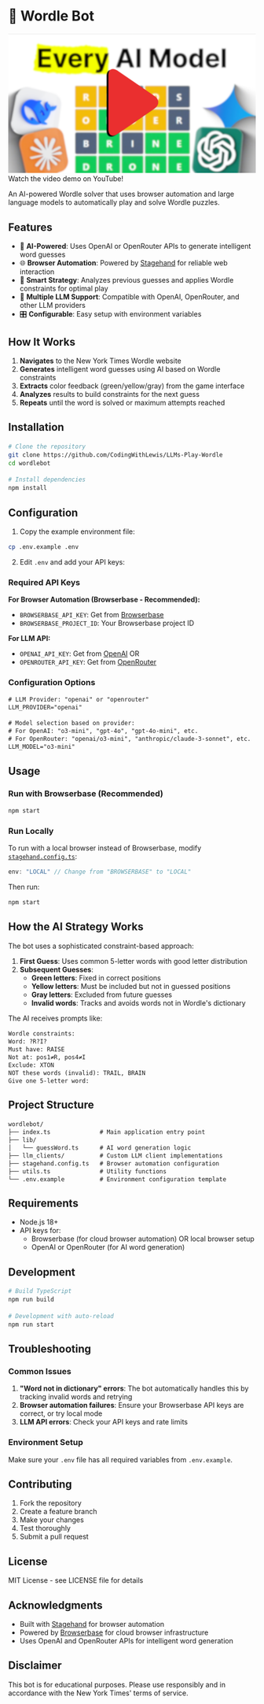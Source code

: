 # 🎯 Wordle Bot

[![Watch the Demo](docs/thumb.png)](https://www.youtube.com/watch?v=Stcqh4BqlIY)
Watch the video demo on YouTube!

An AI-powered Wordle solver that uses browser automation and large language models to automatically play and solve Wordle puzzles.

## Features

- 🤖 **AI-Powered**: Uses OpenAI or OpenRouter APIs to generate intelligent word guesses
- 🌐 **Browser Automation**: Powered by [Stagehand](https://github.com/browserbase/stagehand) for reliable web interaction
- 🧠 **Smart Strategy**: Analyzes previous guesses and applies Wordle constraints for optimal play
- 🔄 **Multiple LLM Support**: Compatible with OpenAI, OpenRouter, and other LLM providers
- 🎛️ **Configurable**: Easy setup with environment variables

## How It Works

1. **Navigates** to the New York Times Wordle website
2. **Generates** intelligent word guesses using AI based on Wordle constraints
3. **Extracts** color feedback (green/yellow/gray) from the game interface
4. **Analyzes** results to build constraints for the next guess
5. **Repeats** until the word is solved or maximum attempts reached

## Installation

```bash
# Clone the repository
git clone https://github.com/CodingWithLewis/LLMs-Play-Wordle
cd wordlebot

# Install dependencies
npm install
```

## Configuration

1. Copy the example environment file:
```bash
cp .env.example .env
```

2. Edit `.env` and add your API keys:

### Required API Keys

**For Browser Automation (Browserbase - Recommended):**
- `BROWSERBASE_API_KEY`: Get from [Browserbase](https://browserbase.com)
- `BROWSERBASE_PROJECT_ID`: Your Browserbase project ID

**For LLM API:**
- `OPENAI_API_KEY`: Get from [OpenAI](https://platform.openai.com) OR
- `OPENROUTER_API_KEY`: Get from [OpenRouter](https://openrouter.ai)

### Configuration Options

```env
# LLM Provider: "openai" or "openrouter"
LLM_PROVIDER="openai"

# Model selection based on provider:
# For OpenAI: "o3-mini", "gpt-4o", "gpt-4o-mini", etc.
# For OpenRouter: "openai/o3-mini", "anthropic/claude-3-sonnet", etc.
LLM_MODEL="o3-mini"
```

## Usage

### Run with Browserbase (Recommended)
```bash
npm start
```

### Run Locally
To run with a local browser instead of Browserbase, modify [`stagehand.config.ts`](stagehand.config.ts):
```typescript
env: "LOCAL" // Change from "BROWSERBASE" to "LOCAL"
```

Then run:
```bash
npm start
```

## How the AI Strategy Works

The bot uses a sophisticated constraint-based approach:

1. **First Guess**: Uses common 5-letter words with good letter distribution
2. **Subsequent Guesses**: 
   - **Green letters**: Fixed in correct positions
   - **Yellow letters**: Must be included but not in guessed positions
   - **Gray letters**: Excluded from future guesses
   - **Invalid words**: Tracks and avoids words not in Wordle's dictionary

The AI receives prompts like:
```
Wordle constraints:
Word: ?R?I?
Must have: RAISE
Not at: pos1≠R, pos4≠I
Exclude: XTON
NOT these words (invalid): TRAIL, BRAIN
Give one 5-letter word:
```

## Project Structure

```
wordlebot/
├── index.ts              # Main application entry point
├── lib/
│   └── guessWord.ts      # AI word generation logic
├── llm_clients/          # Custom LLM client implementations
├── stagehand.config.ts   # Browser automation configuration
├── utils.ts              # Utility functions
└── .env.example          # Environment configuration template
```

## Requirements

- Node.js 18+
- API keys for:
  - Browserbase (for cloud browser automation) OR local browser setup
  - OpenAI or OpenRouter (for AI word generation)

## Development

```bash
# Build TypeScript
npm run build

# Development with auto-reload
npm run start
```

## Troubleshooting

### Common Issues

1. **"Word not in dictionary" errors**: The bot automatically handles this by tracking invalid words and retrying
2. **Browser automation failures**: Ensure your Browserbase API keys are correct, or try local mode
3. **LLM API errors**: Check your API keys and rate limits

### Environment Setup

Make sure your `.env` file has all required variables from `.env.example`.

## Contributing

1. Fork the repository
2. Create a feature branch
3. Make your changes
4. Test thoroughly
5. Submit a pull request

## License

MIT License - see LICENSE file for details

## Acknowledgments

- Built with [Stagehand](https://github.com/browserbase/stagehand) for browser automation
- Powered by [Browserbase](https://browserbase.com) for cloud browser infrastructure
- Uses OpenAI and OpenRouter APIs for intelligent word generation

## Disclaimer

This bot is for educational purposes. Please use responsibly and in accordance with the New York Times' terms of service.
